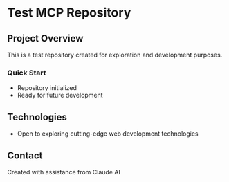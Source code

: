 # Test MCP Repository

## Project Overview
This is a test repository created for exploration and development purposes.

### Quick Start
- Repository initialized
- Ready for future development

## Technologies
- Open to exploring cutting-edge web development technologies

## Contact
Created with assistance from Claude AI